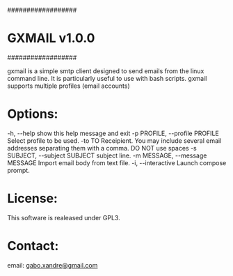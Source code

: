 ##################
# GXMAIL v1.0.0  #
##################

gxmail is a simple smtp client designed to send emails from the linux command line.
It is particularly useful to use with bash scripts. 
gxmail supports multiple profiles (email accounts)

Options:
========
  -h, --help            show this help message and exit
  -p PROFILE, --profile PROFILE
                        Select profile to be used.
  -to TO                Receipient. You may include several email addresses
                        separating them with a comma. DO NOT use spaces
  -s SUBJECT, --subject SUBJECT
                        subject line.
  -m MESSAGE, --message MESSAGE
                        Import email body from text file.
  -i, --interactive     Launch compose prompt.

License:
========
This software is realeased under GPL3.

Contact:
========
email: gabo.xandre@gmail.com

